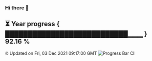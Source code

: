 ### Hi there 👋
⏳ Year progress { ███████████████████████████▁▁▁ } 92.16 %
---
⏰ Updated on Fri, 03 Dec 2021 09:17:00 GMT
![Progress Bar CI](https://github.com/liununu/liununu/workflows/Progress%20Bar%20CI/badge.svg)
